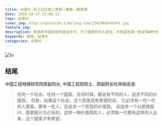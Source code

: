 ```yaml
---
title: 纪录片-军工记忆第二季第一集第一颗氢弹
date: 2018-10-27 23:08:13
tags: 纪录片
cover_img: http://qiniucdn.timilong.com/1542968645345.jpg
feature_img:
description: 那是新中国初创的遥远年代，为了国家的长久安全，共和国急需一款定海神针般的战略武器。于是，一群中华民族的优秀儿女，抛家舍业，隐姓埋名，在极端困难的条件下，在现代科学的最前沿，凭着一股牺牲精神，艰苦奋斗，攻关克难，完成了这个几乎不可能完成的任务，他们的丰功伟绩，应为后世永远铭记。
keywords: 随笔，纪录片
categories: 纪录片
---
```


![tu](http://qiniucdn.timilong.com/1542968645345.jpg)

## 结尾

中国工程物理研究院原副院长, 中国工程院院士、原副院长杜祥琬说道:

> 任何一个社会，任何一个国家，任何时候，都会有不同的人，追求不同的价值观。
> 但是，如果这个社会，这个民族还有希望的话，
> 它必须有一代一代的人里面，要有一批人，去追求一个崇高的价值观。
> 去追求一个以民族振兴、国家振兴为己任的，这样一种价值观的人，必须每一代都有这样的人出来，这个国家才有希望。

